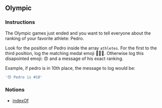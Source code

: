 ## Olympic

### Instructions

The Olympic games just ended and you want to tell everyone about the ranking of
your favorite athlete: Pedro.

Look for the position of Pedro inside the array `athletes`.
For the first to the third position, log the matching medal emoji 🥇🥈🥉.
Otherwise log this disapointed emoji: 😞 and a message of his exact ranking.

Example, if pedro is in 10th place, the message to log would be:

```js
'😞 Pedro is #10'

```

### Notions

- [indexOf](https://devdocs.io/javascript/global_objects/array/indexof)
